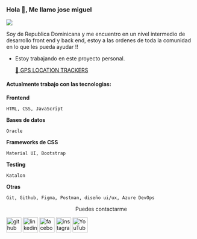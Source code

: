 ### Hola 👋,  Me llamo jose miguel 
![](https://www.dlapiper.com/~/media/images/news/2018/programming_code_technology_computerwebsite_banner_432008923.jpg?h=257&la=es&w=759&hash=38BC28B40211EFCBFAEC1BE3711DCB8BD0500121)

Soy de Republica Dominicana y me encuentro en un nivel intermedio de desarrollo front end y back end, estoy a las ordenes de toda la comunidad en lo que les pueda ayudar !!

- Estoy trabajando en este proyecto personal. 

     [:construction: GPS LOCATION TRACKERS](https://github.com/jfalcon89/Desarrollo_Web_GPSLT/tree/master " REPOSITORIO GITHUB GPS LOCATION TRACKERS")

#### Actualmente trabajo con las tecnologias:

**Frontend** 

    HTML, CSS, JavaScript 

**Bases de datos** 

    Oracle 

**Frameworks de CSS** 

    Material UI, Bootstrap

**Testing**

    Katalon

**Otras** 

    Git, Github, Figma, Postman, diseño ui/ux, Azure DevOps 

<p align="center">
Puedes contactarme  




[<img src='https://cdn.jsdelivr.net/npm/simple-icons@3.0.1/icons/github.svg' alt='github' height='40'>](https://github.com/jfalcon89)  [<img src='https://cdn.jsdelivr.net/npm/simple-icons@3.0.1/icons/linkedin.svg' alt='linkedin' height='40'>](https://www.linkedin.com/in/jose-miguel-falcon-zapata-925926225//)  [<img src='https://cdn.jsdelivr.net/npm/simple-icons@3.0.1/icons/facebook.svg' alt='facebook' height='40'>](https://www.facebook.com/jfalcon89)  [<img src='https://cdn.jsdelivr.net/npm/simple-icons@3.0.1/icons/instagram.svg' alt='instagram' height='40'>](https://www.instagram.com/jfalcon89/)  [<img src='https://cdn.jsdelivr.net/npm/simple-icons@3.0.1/icons/youtube.svg' alt='YouTube' height='40'>](https://www.youtube.com/channel/UCINMgMwP9vEFEW1KN4-k4Dg)  
</p>
